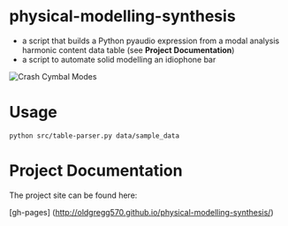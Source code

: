 # physical-modelling-synthesis
* a script that builds a Python pyaudio expression from a modal analysis harmonic content data table (see __Project Documentation__)
* a script to automate solid modelling an idiophone bar

![Crash Cymbal Modes](https://raw.githubusercontent.com/OldGregg570/physical-modelling-synthesis/master/docs/crash_modes_complete.gif)

# Usage
    python src/table-parser.py data/sample_data


# Project Documentation
The project site can be found here:
    
[gh-pages] (http://oldgregg570.github.io/physical-modelling-synthesis/)
